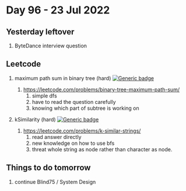 # Day 96 - 23 Jul 2022

## Yesterday leftover
1. ByteDance interview question

## Leetcode
1. maximum path sum in binary tree (hard)
[![Generic badge](https://img.shields.io/badge/<LEVEL>-<HARD>-<RED>.svg)](https://shields.io/)
    1. https://leetcode.com/problems/binary-tree-maximum-path-sum/
        1. simple dfs
        2. have to read the question carefully
        3. knowing which part of subtree is working on

2. kSimilarity (hard)
[![Generic badge](https://img.shields.io/badge/<LEVEL>-<HARD>-<RED>.svg)](https://shields.io/)
    1. https://leetcode.com/problems/k-similar-strings/
        1. read answer directly
        2. new knowledge on how to use bfs
        3. threat whole string as node rather than character as node.

## Things to do tomorrow
1. continue Blind75 / System Design